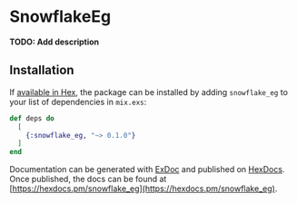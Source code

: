 # SnowflakeEg

**TODO: Add description**

## Installation

If [available in Hex](https://hex.pm/docs/publish), the package can be installed
by adding `snowflake_eg` to your list of dependencies in `mix.exs`:

```elixir
def deps do
  [
    {:snowflake_eg, "~> 0.1.0"}
  ]
end
```

Documentation can be generated with [ExDoc](https://github.com/elixir-lang/ex_doc)
and published on [HexDocs](https://hexdocs.pm). Once published, the docs can
be found at [https://hexdocs.pm/snowflake_eg](https://hexdocs.pm/snowflake_eg).

